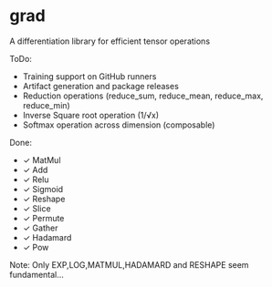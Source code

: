 # grad
A differentiation library for efficient tensor operations

ToDo:
- Training support on GitHub runners
- Artifact generation and package releases
- Reduction operations (reduce_sum, reduce_mean, reduce_max, reduce_min)
- Inverse Square root operation (1/√x)
- Softmax operation across dimension (composable)

Done:
- ✓ MatMul
- ✓ Add
- ✓ Relu
- ✓ Sigmoid
- ✓ Reshape
- ✓ Slice
- ✓ Permute
- ✓ Gather
- ✓ Hadamard
- ✓ Pow

Note:
Only EXP,LOG,MATMUL,HADAMARD and RESHAPE seem fundamental...